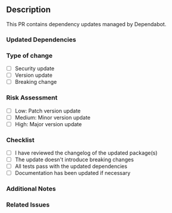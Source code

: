 <!-- Pull Request Template for Dependency Updates -->

## Description
This PR contains dependency updates managed by Dependabot.

### Updated Dependencies
<!-- List of updated dependencies will be automatically added by Dependabot -->

### Type of change
- [ ] Security update
- [ ] Version update
- [ ] Breaking change

### Risk Assessment
- [ ] Low: Patch version update
- [ ] Medium: Minor version update
- [ ] High: Major version update

### Checklist
- [ ] I have reviewed the changelog of the updated package(s)
- [ ] The update doesn't introduce breaking changes
- [ ] All tests pass with the updated dependencies
- [ ] Documentation has been updated if necessary

### Additional Notes
<!-- Any additional information that might be helpful -->

### Related Issues
<!-- Link to any related issues --> 